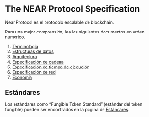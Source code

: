 # The NEAR Protocol Specification

Near Protocol es el protocolo escalable de blockchain.

Para una mejor comprensión, lea los siguientes documentos en orden numérico.
1. [Terminología](Terminology.md)
2. [Estructuras de datos](DataStructures/README.md)
3. [Arquitectura](Architecture.md)
4. [Especificación de cadena](ChainSpec/README.md)
5. [Especificación de tiempo de ejecución](RuntimeSpec/README.md)
6. [Especificación de red](NetworkSpec/NetworkSpec.md)  
7. [Economía](Economics/README.md)

## Estándares

Los estándares como “Fungible Token Standard” (estándar del token fungible) pueden ser encontrados en la página de [Estándares](Standards/README.md).
